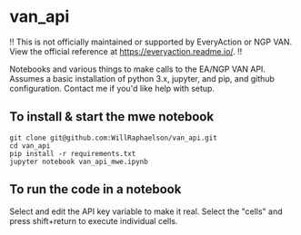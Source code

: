 # van_api
:bangbang: This is not officially maintained or supported by EveryAction or NGP VAN. View the official reference at https://everyaction.readme.io/. :bangbang: 

Notebooks and various things to make calls to the EA/NGP VAN API. Assumes a basic installation of python 3.x, jupyter, and pip, and github configuration. Contact me if you'd like help with setup.

## To install & start the mwe notebook

```
git clone git@github.com:WillRaphaelson/van_api.git
cd van_api
pip install -r requirements.txt
jupyter notebook van_api_mwe.ipynb
```

## To run the code in a notebook
Select and edit the API key variable to make it real.
Select the "cells" and press shift+return to execute individual cells.
